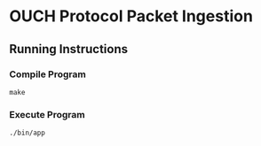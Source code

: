 # OUCH Protocol Packet Ingestion

## Running Instructions

### Compile Program

```
make
```

### Execute Program

```
./bin/app
```